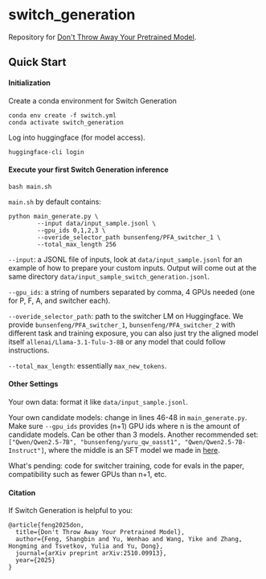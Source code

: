 # switch_generation

Repository for [Don't Throw Away Your Pretrained Model](https://arxiv.org/abs/2510.09913).

## Quick Start

#### Initialization

Create a conda environment for Switch Generation
```
conda env create -f switch.yml
conda activate switch_generation
```

Log into huggingface (for model access).
```
huggingface-cli login
```

#### Execute your first Switch Generation inference

```
bash main.sh
```

`main.sh` by default contains:

```
python main_generate.py \
        --input data/input_sample.jsonl \
        --gpu_ids 0,1,2,3 \
        --overide_selector_path bunsenfeng/PFA_switcher_1 \
        --total_max_length 256
```

`--input`: a JSONL file of inputs, look at `data/input_sample.jsonl` for an example of how to prepare your custom inputs. Output will come out at the same directory `data/input_sample_switch_generation.jsonl`.

`--gpu_ids`: a string of numbers separated by comma, 4 GPUs needed (one for P, F, A, and switcher each).

`--overide_selector_path`: path to the switcher LM on Huggingface. We provide `bunsenfeng/PFA_switcher_1`, `bunsenfeng/PFA_switcher_2` with different task and training exposure, you can also just try the aligned model itself `allenai/Llama-3.1-Tulu-3-8B` or any model that could follow instructions.

`--total_max_length`: essentially `max_new_tokens`.

#### Other Settings

Your own data: format it like `data/input_sample.jsonl`.

Your own candidate models: change in lines 46-48 in `main_generate.py`. Make sure `--gpu_ids` provides (n+1) GPU ids where n is the amount of candidate models. Can be other than 3 models. Another recommended set: `["Qwen/Qwen2.5-7B", "bunsenfeng/yuru_qw_oasst1", "Qwen/Qwen2.5-7B-Instruct"]`, where the middle is an SFT model we made in [here](https://arxiv.org/abs/2506.04721).

What's pending: code for switcher training, code for evals in the paper, compatibility such as fewer GPUs than n+1, etc.

#### Citation

If Switch Generation is helpful to you:

```
@article{feng2025don,
  title={Don't Throw Away Your Pretrained Model},
  author={Feng, Shangbin and Yu, Wenhao and Wang, Yike and Zhang, Hongming and Tsvetkov, Yulia and Yu, Dong},
  journal={arXiv preprint arXiv:2510.09913},
  year={2025}
}
```
